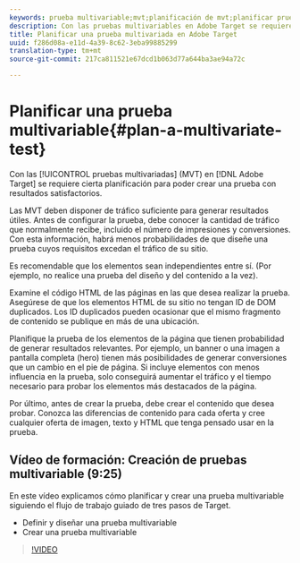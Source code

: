 ```yaml
---
keywords: prueba multivariable;mvt;planificación de mvt;planificar prueba multivariable
description: Con las pruebas multivariables en Adobe Target se requiere cierta planificación para poder crear una prueba con resultados satisfactorios.
title: Planificar una prueba multivariada en Adobe Target
uuid: f286d08a-e11d-4a39-8c62-3eba99885299
translation-type: tm+mt
source-git-commit: 217ca811521e67dcd1b063d77a644ba3ae94a72c

---
```



# Planificar una prueba multivariable{#plan-a-multivariate-test}

Con las [!UICONTROL pruebas multivariadas] (MVT) en [!DNL Adobe Target] se requiere cierta planificación para poder crear una prueba con resultados satisfactorios.

Las MVT deben disponer de tráfico suficiente para generar resultados útiles. Antes de configurar la prueba, debe conocer la cantidad de tráfico que normalmente recibe, incluido el número de impresiones y conversiones. Con esta información, habrá menos probabilidades de que diseñe una prueba cuyos requisitos excedan el tráfico de su sitio.

Es recomendable que los elementos sean independientes entre sí. (Por ejemplo, no realice una prueba del diseño y del contenido a la vez).

Examine el código HTML de las páginas en las que desea realizar la prueba. Asegúrese de que los elementos HTML de su sitio no tengan ID de DOM duplicados. Los ID duplicados pueden ocasionar que el mismo fragmento de contenido se publique en más de una ubicación.

Planifique la prueba de los elementos de la página que tienen probabilidad de generar resultados relevantes. Por ejemplo, un banner o una imagen a pantalla completa (hero) tienen más posibilidades de generar conversiones que un cambio en el pie de página. Si incluye elementos con menos influencia en la prueba, solo conseguirá aumentar el tráfico y el tiempo necesario para probar los elementos más destacados de la página.

Por último, antes de crear la prueba, debe crear el contenido que desea probar. Conozca las diferencias de contenido para cada oferta y cree cualquier oferta de imagen, texto y HTML que tenga pensado usar en la prueba.

## Vídeo de formación: Creación de pruebas multivariable (9:25)

En este vídeo explicamos cómo planificar y crear una prueba multivariable siguiendo el flujo de trabajo guiado de tres pasos de Target.

* Definir y diseñar una prueba multivariable
* Crear una prueba multivariable

>[!VIDEO](https://video.tv.adobe.com/v/17395?captions=spa)